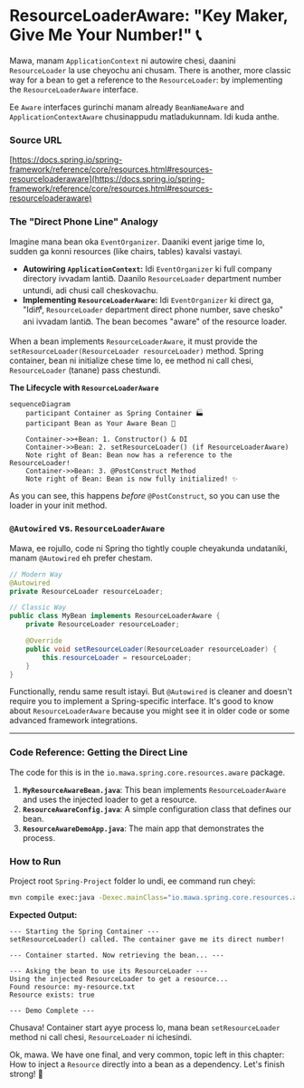 # ResourceLoaderAware: "Key Maker, Give Me Your Number!" 📞

Mawa, manam `ApplicationContext` ni autowire chesi, daanini `ResourceLoader` la use cheyochu ani chusam. There is another, more classic way for a bean to get a reference to the `ResourceLoader`: by implementing the `ResourceLoaderAware` interface.

Ee `Aware` interfaces gurinchi manam already `BeanNameAware` and `ApplicationContextAware` chusinappudu matladukunnam. Idi kuda anthe.

### Source URL
[https://docs.spring.io/spring-framework/reference/core/resources.html#resources-resourceloaderaware](https://docs.spring.io/spring-framework/reference/core/resources.html#resources-resourceloaderaware)

### The "Direct Phone Line" Analogy
Imagine mana bean oka `EventOrganizer`. Daaniki event jarige time lo, sudden ga konni resources (like chairs, tables) kavalsi vastayi.
-   **Autowiring `ApplicationContext`:** Idi `EventOrganizer` ki full company directory ivvadam lantiది. Daanilo `ResourceLoader` department number untundi, adi chusi call cheskovachu.
-   **Implementing `ResourceLoaderAware`:** Idi `EventOrganizer` ki direct ga, "Idiగో, `ResourceLoader` department direct phone number, save chesko" ani ivvadam lantiది. The bean becomes "aware" of the resource loader.

When a bean implements `ResourceLoaderAware`, it must provide the `setResourceLoader(ResourceLoader resourceLoader)` method. Spring container, bean ni initialize chese time lo, ee method ni call chesi, `ResourceLoader` (tanane) pass chestundi.

**The Lifecycle with `ResourceLoaderAware`**
```mermaid
sequenceDiagram
    participant Container as Spring Container 🏭
    participant Bean as Your Aware Bean 🤖

    Container->>+Bean: 1. Constructor() & DI
    Container->>Bean: 2. setResourceLoader() (if ResourceLoaderAware)
    Note right of Bean: Bean now has a reference to the ResourceLoader!
    Container->>Bean: 3. @PostConstruct Method
    Note right of Bean: Bean is now fully initialized! ✨
```
As you can see, this happens *before* `@PostConstruct`, so you can use the loader in your init method.

### `@Autowired` vs. `ResourceLoaderAware`
Mawa, ee rojullo, code ni Spring tho tightly couple cheyakunda undataniki, manam `@Autowired` eh prefer chestam.
```java
// Modern Way
@Autowired
private ResourceLoader resourceLoader;

// Classic Way
public class MyBean implements ResourceLoaderAware {
    private ResourceLoader resourceLoader;

    @Override
    public void setResourceLoader(ResourceLoader resourceLoader) {
        this.resourceLoader = resourceLoader;
    }
}
```
Functionally, rendu same result istayi. But `@Autowired` is cleaner and doesn't require you to implement a Spring-specific interface. It's good to know about `ResourceLoaderAware` because you might see it in older code or some advanced framework integrations.

---
### Code Reference: Getting the Direct Line
The code for this is in the `io.mawa.spring.core.resources.aware` package.

1.  **`MyResourceAwareBean.java`**: This bean implements `ResourceLoaderAware` and uses the injected loader to get a resource.
2.  **`ResourceAwareConfig.java`**: A simple configuration class that defines our bean.
3.  **`ResourceAwareDemoApp.java`**: The main app that demonstrates the process.

### How to Run
Project root `Spring-Project` folder lo undi, ee command run cheyi:
```bash
mvn compile exec:java -Dexec.mainClass="io.mawa.spring.core.resources.aware.ResourceAwareDemoApp"
```
**Expected Output:**
```
--- Starting the Spring Container ---
setResourceLoader() called. The container gave me its direct number!

--- Container started. Now retrieving the bean... ---

--- Asking the bean to use its ResourceLoader ---
Using the injected ResourceLoader to get a resource...
Found resource: my-resource.txt
Resource exists: true

--- Demo Complete ---
```
Chusava! Container start ayye process lo, mana bean `setResourceLoader` method ni call chesi, `ResourceLoader` ni ichesindi.

Ok, mawa. We have one final, and very common, topic left in this chapter: How to inject a `Resource` directly into a bean as a dependency. Let's finish strong! 💪
